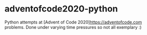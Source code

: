 # adventofcode2020-python
Python attempts at [Advent of Code 2020]https://adventofcode.com problems.
Done under varying time pressures so not all exemplary :)
